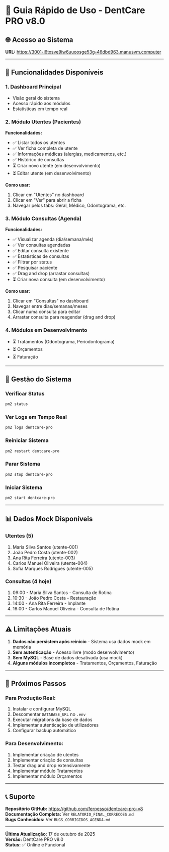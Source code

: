 # 📖 Guia Rápido de Uso - DentCare PRO v8.0

## 🌐 Acesso ao Sistema

**URL:** https://3001-i6txsve9iw6uuoosge53g-46dbd963.manusvm.computer

---

## 🎯 Funcionalidades Disponíveis

### 1. Dashboard Principal
- Visão geral do sistema
- Acesso rápido aos módulos
- Estatísticas em tempo real

### 2. Módulo Utentes (Pacientes)
**Funcionalidades:**
- ✅ Listar todos os utentes
- ✅ Ver ficha completa de utente
- ✅ Informações médicas (alergias, medicamentos, etc.)
- ✅ Histórico de consultas
- ⏳ Criar novo utente (em desenvolvimento)
- ⏳ Editar utente (em desenvolvimento)

**Como usar:**
1. Clicar em "Utentes" no dashboard
2. Clicar em "Ver" para abrir a ficha
3. Navegar pelos tabs: Geral, Médico, Odontograma, etc.

### 3. Módulo Consultas (Agenda)
**Funcionalidades:**
- ✅ Visualizar agenda (dia/semana/mês)
- ✅ Ver consultas agendadas
- ✅ Editar consulta existente
- ✅ Estatísticas de consultas
- ✅ Filtrar por status
- ✅ Pesquisar paciente
- ✅ Drag and drop (arrastar consultas)
- ⏳ Criar nova consulta (em desenvolvimento)

**Como usar:**
1. Clicar em "Consultas" no dashboard
2. Navegar entre dias/semanas/meses
3. Clicar numa consulta para editar
4. Arrastar consulta para reagendar (drag and drop)

### 4. Módulos em Desenvolvimento
- ⏳ Tratamentos (Odontograma, Periodontograma)
- ⏳ Orçamentos
- ⏳ Faturação

---

## 🔧 Gestão do Sistema

### Verificar Status
```bash
pm2 status
```

### Ver Logs em Tempo Real
```bash
pm2 logs dentcare-pro
```

### Reiniciar Sistema
```bash
pm2 restart dentcare-pro
```

### Parar Sistema
```bash
pm2 stop dentcare-pro
```

### Iniciar Sistema
```bash
pm2 start dentcare-pro
```

---

## 📊 Dados Mock Disponíveis

### Utentes (5)
1. Maria Silva Santos (utente-001)
2. João Pedro Costa (utente-002)
3. Ana Rita Ferreira (utente-003)
4. Carlos Manuel Oliveira (utente-004)
5. Sofia Marques Rodrigues (utente-005)

### Consultas (4 hoje)
1. 09:00 - Maria Silva Santos - Consulta de Rotina
2. 10:30 - João Pedro Costa - Restauração
3. 14:00 - Ana Rita Ferreira - Implante
4. 16:00 - Carlos Manuel Oliveira - Consulta de Rotina

---

## ⚠️ Limitações Atuais

1. **Dados não persistem após reinício** - Sistema usa dados mock em memória
2. **Sem autenticação** - Acesso livre (modo desenvolvimento)
3. **Sem MySQL** - Base de dados desativada (usa mock)
4. **Alguns módulos incompletos** - Tratamentos, Orçamentos, Faturação

---

## 🚀 Próximos Passos

### Para Produção Real:
1. Instalar e configurar MySQL
2. Descomentar `DATABASE_URL` no `.env`
3. Executar migrations da base de dados
4. Implementar autenticação de utilizadores
5. Configurar backup automático

### Para Desenvolvimento:
1. Implementar criação de utentes
2. Implementar criação de consultas
3. Testar drag and drop extensivamente
4. Implementar módulo Tratamentos
5. Implementar módulo Orçamentos

---

## 📞 Suporte

**Repositório GitHub:** https://github.com/ferpesso/dentcare-pro-v8  
**Documentação Completa:** Ver `RELATORIO_FINAL_CORRECOES.md`  
**Bugs Conhecidos:** Ver `BUGS_CORRIGIDOS_AGENDA.md`

---

**Última Atualização:** 17 de outubro de 2025  
**Versão:** DentCare PRO v8.0  
**Status:** ✅ Online e Funcional

